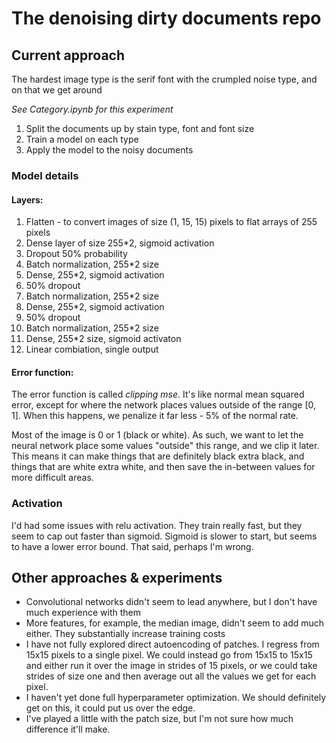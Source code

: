 The denoising dirty documents repo
==================================

Current approach
----------------
The hardest image type is the serif font with the crumpled noise type, and on that we get around

*See Category.ipynb for this experiment*

1. Split the documents up by stain type, font and font size
2. Train a model on each type
3. Apply the model to the noisy documents

### Model details

#### Layers:

1. Flatten - to convert images of size (1, 15, 15) pixels to flat arrays of 255 pixels
2. Dense layer of size 255*2, sigmoid activation
3. Dropout 50% probability
4. Batch normalization, 255*2 size
5. Dense, 255*2, sigmoid activation
6. 50% dropout
7. Batch normalization, 255*2 size
8. Dense, 255*2, sigmoid activation
9. 50% dropout
10. Batch normalization, 255*2 size
11. Dense, 255*2 size, sigmoid activaton
12. Linear combiation, single output

#### Error function:

The error function is called _clipping mse_. It's like normal mean squared error, 
except for where the network places values outside of the range [0, 1]. When this
happens, we penalize it far less - 5% of the normal rate. 

Most of the image is 0 or 1 (black or white). As such, we want to let the neural
network place some values "outside" this range, and we clip it later. This means 
it can make things that are definitely black extra black, and things that are 
white extra white, and then save the in-between values for more difficult areas.

### Activation

I'd had some issues with relu activation. They train really fast, but they seem
to cap out faster than sigmoid. Sigmoid is slower to start, but seems to have a 
lower error bound. That said, perhaps I'm wrong.


Other approaches & experiments
------------------------------

- Convolutional networks didn't seem to lead anywhere, but I don't have much experience with them
- More features, for example, the median image, didn't seem to add much either. They substantially increase training costs 
- I have not fully explored direct autoencoding of patches. I regress from 15x15 pixels to a single pixel. We could instead go from 15x15 to 15x15 and 
  either run it over the image in strides of 15 pixels, or we could take strides of size one and then average out all the values we get for each pixel.
- I haven't yet done full hyperparameter optimization. We should definitely get on this, it could put us over the edge.
- I've played a little with the patch size, but I'm not sure how much difference it'll make.
